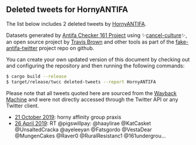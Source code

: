## Deleted tweets for HornyANTIFA

The list below includes 2 deleted tweets by
[HornyANTIFA](https://twitter.com/HornyANTIFA).



Datasets generated by [Antifa Checker 161 Project](https://twitter.com/antifacheck161) using ✨[cancel-culture](https://github.com/travisbrown/cancel-culture)✨, an open source project by 
[Travis Brown](https://twitter.com/travisbrown) and other tools as part of the 
[fake-antifa-twitter](https://github.com/antifacheck161/fake-antifa-twitter) project repo on github.

You can create your own updated version of this document by checking out and configuring the
repository and then running the following commands:

```bash
$ cargo build --release
$ target/release/twcc deleted-tweets --report HornyANTIFA
```

Please note that all tweets quoted here are sourced from the
[Wayback Machine](https://web.archive.org) and were not directly accessed through the Twitter API or
any Twitter client.

* [21 October 2019](https://web.archive.org/web/20191021083207/https://twitter.com/HornyANTIFA/status/1186134795392147456): horny affinity group praxis <!--1186134795392147456-->
* [26 April 2019](https://web.archive.org/web/20190426220414/https://twitter.com/HornyANTIFA/status/1121897802638880768): RT @pigswillpay: @haaylirae @KatCasket @UnsaltedCracka @ayeleeyan @Fatsgordo @VestaDear @MungenCakes @Raver0 @RuralResistanc1 @161undergrou… <!--1121897802638880768-->
